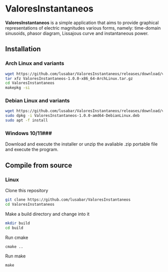 # ValoresInstantaneos

**ValoresInstantaneos** is a simple application that aims to provide graphical representations of electric magnitudes various forms, namely: time-domain sinusoids, phasor diagram, Lissajous curve and instantaneous power.

## Installation ##

### Arch Linux and variants ###

```sh
wget https://github.com/lusabar/ValoresInstantaneos/releases/download/v1.0.0/ValoresInstantaneos-1.0.0-x86_64-ArchLinux.tar.gz
tar xfz ValoresInstantaneos-1.0.0-x86_64-ArchLinux.tar.gz
cd ValoresInstantaneos
makepkg -si
```

### Debian Linux and variants ###

```sh
wget https://github.com/lusabar/ValoresInstantaneos/releases/download/v1.0.0/ValoresInstantaneos-1.0.0-amd64-DebianLinux.deb
sudo dpkg -i ValoresInstantaneos-1.0.0-amd64-DebianLinux.deb 
sudo apt -f install
```

### Windows 10/11###

Download and execute the installer or unzip the avaliable .zip portable file and execute the program.

## Compile from source ##

### Linux ###

Clone this repository

```sh
git clone https://github.com/lusabar/ValoresInstantaneos
cd ValoresInstantaneos
```

Make a build directory and change into it

```sh
mkdir build
cd build
```

Run cmake

`cmake ..`

Run make

`make`
